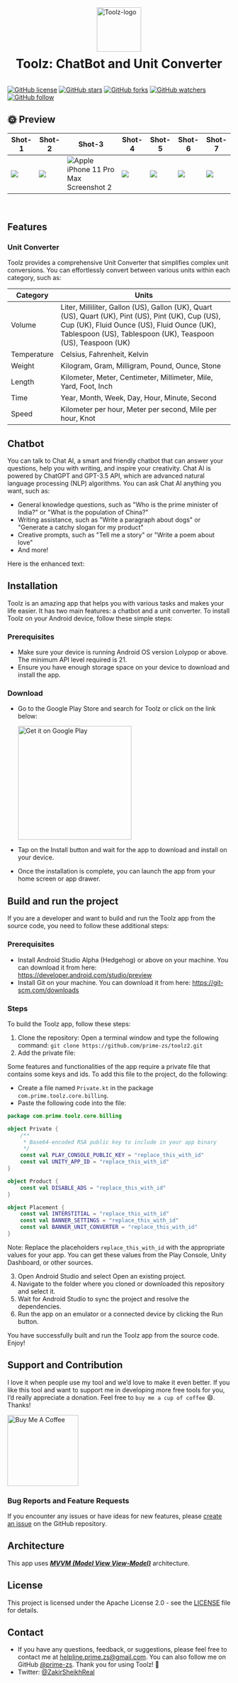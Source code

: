 
<div style="display: flex; flex-direction: column; align-items: center; justify-content: center;">
<img src="https://play-lh.googleusercontent.com/TtUj94noX7g5B6Vs84A2PpVSCreYWVye5mHz32mSMHXCojT0xxDRtXBwXbc1q42AaA=w240-h480-rw" height="100" alt="Toolz-logo"/>
<h1 style="margin-top: 10px;">Toolz: ChatBot and Unit Converter</h1>
</div>


[![GitHub license](https://img.shields.io/badge/License-Apache2.0-blue.svg)](LICENSE)
[![GitHub stars](https://img.shields.io/github/stars/prime-zs/toolz2?style=social)](https://github.com/prime-zs/toolz2/stargazers)
[![GitHub forks](https://img.shields.io/github/forks/prime-zs/toolz2?style=social)](https://github.com/prime-zs/toolz2/network/members)
[![GitHub watchers](https://img.shields.io/github/watchers/prime-zs/toolz2?style=social)](https://github.com/prime-zs/toolz2/watchers)
[![GitHub follow](https://img.shields.io/github/followers/prime-zs?label=Follow&style=social)](https://github.com/prime-zs)

## 🌞 Preview 

|   Shot-1    | Shot-2 | Shot-3 | Shot-4 | Shot-5 | Shot-6 | Shot-7
|---	|--- |---	|--- |---	|--- |---
| ![](https://github.com/iZakirSheikh/toolkit/assets/46754437/4a356e6f-07b6-4b0d-a710-5316366485fe) | ![](https://github.com/iZakirSheikh/toolkit/assets/46754437/9a7fede8-3667-4b0a-b2e7-8b85e5d266ef) | ![Apple iPhone 11 Pro Max Screenshot 2](https://github.com/iZakirSheikh/toolkit/assets/46754437/0ae1acef-dc2b-4534-8b34-a6dd93aee4e8) | ![](https://github.com/iZakirSheikh/toolkit/assets/46754437/adc6931f-ea51-406d-848b-42777b529a0d) | ![](https://github.com/iZakirSheikh/toolkit/assets/46754437/aeb47b2e-98c6-4756-a8fb-b9bbdd0d8fc2) | ![](https://github.com/iZakirSheikh/toolkit/assets/46754437/fa263ffb-c561-4c70-85d4-a235023138f8) | ![](https://github.com/iZakirSheikh/toolkit/assets/46754437/09d38631-1d41-403b-b697-f6de36ab459a)
<br />

## Features

### Unit Converter
Toolz provides a comprehensive Unit Converter that simplifies complex unit conversions. You can effortlessly convert between various units within each category, such as:

| Category | Units |
| --- | --- |
| Volume | Liter, Milliliter, Gallon (US), Gallon (UK), Quart (US), Quart (UK), Pint (US), Pint (UK), Cup (US), Cup (UK), Fluid Ounce (US), Fluid Ounce (UK), Tablespoon (US), Tablespoon (UK), Teaspoon (US), Teaspoon (UK) |
| Temperature | Celsius, Fahrenheit, Kelvin |
| Weight | Kilogram, Gram, Milligram, Pound, Ounce, Stone |
| Length | Kilometer, Meter, Centimeter, Millimeter, Mile, Yard, Foot, Inch |
| Time | Year, Month, Week, Day, Hour, Minute, Second |
| Speed | Kilometer per hour, Meter per second, Mile per hour, Knot |

## Chatbot
You can talk to Chat AI, a smart and friendly chatbot that can answer your questions, help you with writing, and inspire your creativity. Chat AI is powered by ChatGPT and GPT-3.5 API, which are advanced natural language processing (NLP) algorithms. You can ask Chat AI anything you want, such as:

  - General knowledge questions, such as "Who is the prime minister of India?" or "What is the population of China?"
  - Writing assistance, such as "Write a paragraph about dogs" or "Generate a catchy slogan for my product"
  - Creative prompts, such as "Tell me a story" or "Write a poem about love"
  - And more!

Here is the enhanced text:

## Installation
Toolz is an amazing app that helps you with various tasks and makes your life easier. It has two main features: a chatbot and a unit converter. To install Toolz on your Android device, follow these simple steps:

### Prerequisites
- Make sure your device is running Android OS version Lolypop or above. The minimum API level required is 21.
- Ensure you have enough storage space on your device to download and install the app.

### Download
- Go to the Google Play Store and search for Toolz or click on the link below:

   <a href='https://play.google.com/store/apps/details?id=com.prime.toolz2&pcampaignid=pcampaignidMKT-Other-global-all-co-prtnr-py-PartBadge-Mar2515-1'><img alt='Get it on Google Play' src='https://play.google.com/intl/en_us/badges/static/images/badges/en_badge_web_generic.png' width="256"/></a>
   
- Tap on the Install button and wait for the app to download and install on your device.
- Once the installation is complete, you can launch the app from your home screen or app drawer.

## Build and run the project
If you are a developer and want to build and run the Toolz app from the source code, you need to follow these additional steps:

### Prerequisites
- Install Android Studio Alpha (Hedgehog) or above on your machine. You can download it from here: https://developer.android.com/studio/preview
- Install Git on your machine. You can download it from here: https://git-scm.com/downloads

### Steps
To build the Toolz app, follow these steps:

1. Clone the repository: Open a terminal window and type the following command: `git clone https://github.com/prime-zs/toolz2.git`
2. Add the private file:

Some features and functionalities of the app require a private file that contains some keys and ids. To add this file to the project, do the following:

- Create a file named `Private.kt` in the package `com.prime.toolz.core.billing`.
- Paste the following code into the file:

```kotlin
package com.prime.toolz.core.billing

object Private {
    /**
     * Base64-encoded RSA public key to include in your app binary
     */
    const val PLAY_CONSOLE_PUBLIC_KEY = "replace_this_with_id"
    const val UNITY_APP_ID = "replace_this_with_id"
}

object Product {
    const val DISABLE_ADS = "replace_this_with_id"
}

object Placement {
    const val INTERSTITIAL = "replace_this_with_id"
    const val BANNER_SETTINGS = "replace_this_with_id"
    const val BANNER_UNIT_CONVERTER = "replace_this_with_id"
}
```
Note: Replace the placeholders `replace_this_with_id` with the appropriate values for your app. You can get these values from the Play Console, Unity Dashboard, or other sources.

3. Open Android Studio and select Open an existing project.
4. Navigate to the folder where you cloned or downloaded this repository and select it.
5. Wait for Android Studio to sync the project and resolve the dependencies.
6. Run the app on an emulator or a connected device by clicking the Run button.

You have successfully built and run the Toolz app from the source code. Enjoy!

## Support and Contribution

I love it when people use my tool and we’d love to make it even better. If you like this tool and
want to support me in developing more free tools for you, I’d really appreciate a donation. Feel
free to `buy me a cup of coffee` 😄. Thanks!


<a href="https://www.buymeacoffee.com/sheikhzaki3" target="_blank">
    <img src="https://cdn.buymeacoffee.com/buttons/v2/default-yellow.png" alt="Buy Me A Coffee" width="160">
</a>

<br>


### Bug Reports and Feature Requests
If you encounter any issues or have ideas for new features, please [create an issue](https://github.com/prime-zs/toolz2/issues) on the GitHub repository.

## Architecture
This app uses [***MVVM (Model View
View-Model)***](https://developer.android.com/jetpack/docs/guide#recommended-app-arch) architecture.

## License
This project is licensed under the Apache License 2.0 - see the [LICENSE](LICENSE) file for details.

## Contact
* If you have any questions, feedback, or suggestions, please feel free to contact me at helpline.prime.zs@gmail.com. You can also follow me on GitHub [@prime-zs](https://github.com/prime-zs). Thank you for using Toolz! 🙏
* Twitter: <a href="https://twitter.com/ZakirSheikhReal" target="_blank">@ZakirSheikhReal</a>
